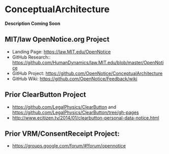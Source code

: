 # ConceptualArchitecture

**Description Coming Soon**

## MIT/law OpenNotice.org Project
* Landing Page: https://law.MIT.edu/OpenNotice 
* GitHub Research:: https://github.com/HumanDynamics/law.MIT.edu/blob/master/OpenNotice 
* GitHub Project: https://github.com/OpenNotice/ConceptualArchitecture 
* GitHub Wiki: https://github.com/OpenNotice/Feedback/wiki


## Prior ClearButton Project
* https://github.com/LegalPhysics/ClearButton and https://github.com/LegalPhysics/ClearButton/tree/gh-pages 
* http://www.ecitizen.tv/2014/01/clearbutton-personal-data-notice.html 

## Prior VRM/ConsentReceipt Project: 
* https://groups.google.com/forum/#!forum/opennotice
